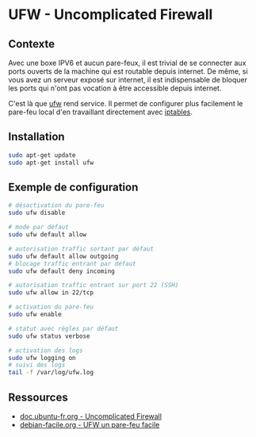 # UFW - Uncomplicated Firewall

## Contexte

Avec une boxe IPV6 et aucun pare-feux, il est trivial de se connecter aux ports ouverts de la machine qui est routable depuis internet. De même, si vous avez un serveur exposé sur internet, il est indispensable de bloquer les ports qui n'ont pas vocation à être accessible depuis internet.

C'est là que [ufw](https://doc.ubuntu-fr.org/ufw) rend service. Il permet de configurer plus facilement le pare-feu local d'en travaillant directement avec [iptables](https://doc.ubuntu-fr.org/iptables).

## Installation

```bash
sudo apt-get update
sudo apt-get install ufw
```

## Exemple de configuration

```bash
# désactivation du pare-feu
sudo ufw disable

# mode par défaut
sudo ufw default allow

# autorisation traffic sortant par défaut
sudo ufw default allow outgoing
# blocage traffic entrant par défaut
sudo ufw default deny incoming

# autorisation traffic entrant sur port 22 (SSH)
sudo ufw allow in 22/tcp

# activation du pare-feu
sudo ufw enable

# statut avec règles par défaut
sudo ufw status verbose

# activation des logs
sudo ufw logging on
# suivi des logs
tail -f /var/log/ufw.log
```

## Ressources

* [doc.ubuntu-fr.org - Uncomplicated Firewall](https://doc.ubuntu-fr.org/ufw)
* [debian-facile.org - UFW un pare-feu facile](http://debian-facile.org/doc:systeme:ufw)
